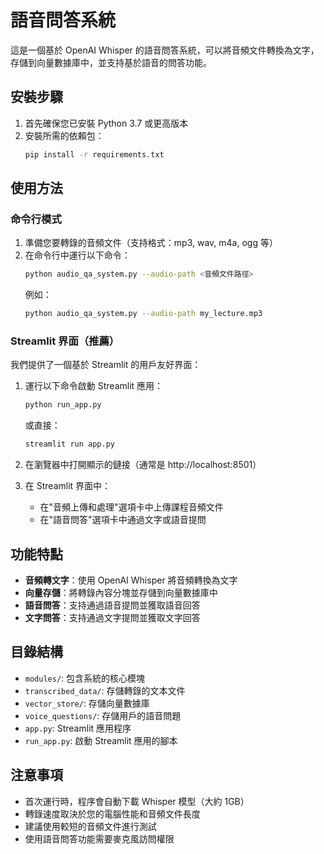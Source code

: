 # 語音問答系統

這是一個基於 OpenAI Whisper 的語音問答系統，可以將音頻文件轉換為文字，存儲到向量數據庫中，並支持基於語音的問答功能。

## 安裝步驟

1. 首先確保您已安裝 Python 3.7 或更高版本
2. 安裝所需的依賴包：
   ```bash
   pip install -r requirements.txt
   ```

## 使用方法

### 命令行模式

1. 準備您要轉錄的音頻文件（支持格式：mp3, wav, m4a, ogg 等）
2. 在命令行中運行以下命令：
   ```bash
   python audio_qa_system.py --audio-path <音頻文件路徑>
   ```
   例如：
   ```bash
   python audio_qa_system.py --audio-path my_lecture.mp3
   ```

### Streamlit 界面（推薦）

我們提供了一個基於 Streamlit 的用戶友好界面：

1. 運行以下命令啟動 Streamlit 應用：
   ```bash
   python run_app.py
   ```
   或直接：
   ```bash
   streamlit run app.py
   ```

2. 在瀏覽器中打開顯示的鏈接（通常是 http://localhost:8501）

3. 在 Streamlit 界面中：
   - 在"音頻上傳和處理"選項卡中上傳課程音頻文件
   - 在"語音問答"選項卡中通過文字或語音提問

## 功能特點

- **音頻轉文字**：使用 OpenAI Whisper 將音頻轉換為文字
- **向量存儲**：將轉錄內容分塊並存儲到向量數據庫中
- **語音問答**：支持通過語音提問並獲取語音回答
- **文字問答**：支持通過文字提問並獲取文字回答

## 目錄結構

- `modules/`: 包含系統的核心模塊
- `transcribed_data/`: 存儲轉錄的文本文件
- `vector_store/`: 存儲向量數據庫
- `voice_questions/`: 存儲用戶的語音問題
- `app.py`: Streamlit 應用程序
- `run_app.py`: 啟動 Streamlit 應用的腳本

## 注意事項

- 首次運行時，程序會自動下載 Whisper 模型（大約 1GB）
- 轉錄速度取決於您的電腦性能和音頻文件長度
- 建議使用較短的音頻文件進行測試
- 使用語音問答功能需要麥克風訪問權限 